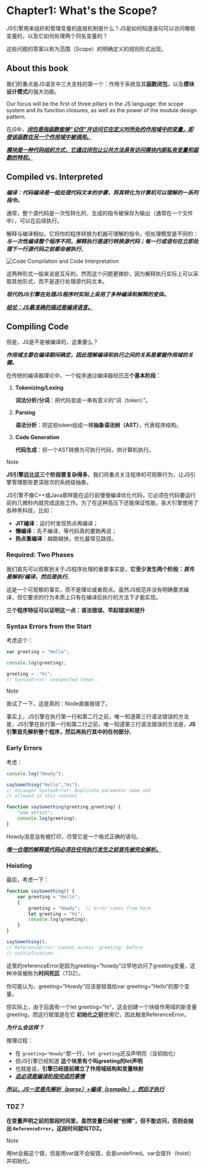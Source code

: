 # Chapter1: What's the Scope?

JS引擎用来组织和管理变量的底层机制是什么？JS是如何知道语句可以访问哪些变量的，以及它如何处理两个同名变量的？

这些问题的答案以称为范围（Scope）的明确定义的规则形式出现。

## About this book

我们的重点是JS语言中三大支柱的第一个：作用于系统及其**函数闭包**，以及**模块设计模式**的强大功能。

Our focus will be the first of three pillars in the JS language: the scope system and its function closures, as well as the power of the module design pattern.

在jS中，**<u>*闭包是指函数能够“记住”并访问它在定义时所处的作用域中的变量，即使该函数在另一个作用域中被调用。*</u>**

**<u>*模块是一种代码组织方式，它通过闭包让公共方法具有访问模块内部私有变量和函数的特权。*</u>**

## Compiled vs. Interpreted

***编译：代码编译是一组处理代码文本的步骤，将其转化为计算机可以理解的一系列指令。***

通常，整个源代码是一次性转化的，生成的指令被保存为输出（通常在一个文件中），可以在后续执行。

解释与编译相似，它将你的程序转换为机器可理解的指令。但处理模型是不同的：***与一次性编译整个程序不同，解释执行是逐行转换源代码；每一行或语句在立即处理下一行源代码之前都会被执行***。

![Code Compilation and Code Interpretation](https://github.com/getify/You-Dont-Know-JS/raw/2nd-ed/scope-closures/images/fig1.png)

这两种形式一般来说是互斥的，然而这个问题更微妙，因为解释执行实际上可以采取其他形式，而不是逐行处理源代码文本。

***现代的JS引擎在处理JS程序时实际上采用了多种编译和解释的变体。***

**<u>*结论：JS最准确的描述是编译语言。*</u>**

## Compiling Code

但是，JS是不是被编译的，这重要么？

***作用域主要在编译期间确定，因此理解编译和执行之间的关系是掌握作用域的关键。***

在传统的编译器理论中，一个程序通过编译器经历**三个基本阶段**：

1. **Tokenizing/Lexing**

   **词法分析/分词**：把代码变成一串有意义的“词（token）”。

2. **Parsing**

   **语法分析**：把这些token组成一棵**抽象语法树（AST）**，代表程序结构。

3. **Code Generation**

   **代码生成**：将一个AST转换为可执行代码，供计算机执行。

> [!NOTE]
>
> **JS引擎远比这三个阶段要复杂得多**。我们将重点关注程序的可观察行为，让JS引擎管理那些更深层次的系统级抽象。

JS引擎不像C++或Java那样能在运行前慢慢编译优化代码，它必须在代码要运行前的几微秒内就完成这些工作。为了在这种高压下还能保证性能，各大引擎使用了各种黑科技，比如：

- **JIT编译**：运行时发现热点再编译；
- **懒编译**：先不编译，等代码真的要跑再说；
- **热点重编译**：越跑越快，优化最常见路径。

### Required: Two Phases

我们首先可以观察到关于JS程序处理的重要事实是，**它至少发生两个阶段：*首先是解析/编译，然后是执行***。

这是一个可观察的事实，而不是理论或者观点。虽然JS规范并没有明确要求编译，但它要求的行为本质上只有在编译后执行的方法下才能实现。

**三个程序特征可以证明这一点：语法错误、早起错误和提升**

### Syntax Errors from the Start

考虑这个：

```javascript
var greeting = "Hello";

console.log(greeting);

greeting = ."Hi";
// SyntaxError: unexpected token .
```

> [!NOTE]
>
> 我试了一下，这是真的：Node直接报错了。

事实上，JS引擎在执行第一行和第二行之前，唯一知道第三行语法错误的方法是，JS引擎在执行第一行和第二行之前，唯一知道第三行语法错误的方法是，**JS引擎首先解析整个程序，然后再执行其中的任何部分**。

### Early Errors

考虑：

```javascript
console.log("Howdy");

saySomething("Hello","Hi");
// Uncaught SyntaxError: Duplicate parameter name not
// allowed in this context

function saySomething(greeting,greeting) {
    "use strict";
    console.log(greeting);
}
```

Howdy消息没有被打印，尽管它是一个格式正确的语句。

**<u>*唯一合理的解释是代码必须在任何执行发生之前首先被完全解析。*</u>**

### Hoisting

最后，考虑一下：

```javascript
function saySomething() {
    var greeting = "Hello";
    {
        greeting = "Howdy";  // error comes from here
        let greeting = "Hi";
        console.log(greeting);
    }
}

saySomething();
// ReferenceError: Cannot access 'greeting' before
// initialization
```

这里的referenceError是因为greeting=”howdy“过早地访问了greeting变量，这种冲突被称为**时间死区**（TDZ）。

你可能认为，greeting=”Howdy“应该是赋值给var greeting=”Hello“的那个变量。

但实际上，由于后面有一个let greeting=”hi“，这会创建一个块级作用域的新变量greeting，而这行赋值是在它 **初始化之前**使用它，因此触发ReferenceError。

***为什么会这样？***

推理过程：

- 在 `greeting="Howdy"`那一行，`let greeting`还没声明完（没初始化）
- 但JS引擎已经知道 **这个块里有个叫greeting的let声明**
- 也就是说，**引擎已经提前建立了作用域结构和变量映射**
- <u>***这必须是编译阶段完成的事情***</u>

**<u>*所以，JS一定是先解析（parse）+编译（compile），然后才执行*</u>**

### TDZ？

**在变量声明之前的那段时间里，虽然变量已经被“创建”，但不能访问，否则会抛出 `ReferenceError`，这段时间就叫TDZ。**

> [!NOTE]
>
> 用let会报这个错，但是用var就不会报错，会是undefined。var会提升（hoist）并初始化。

